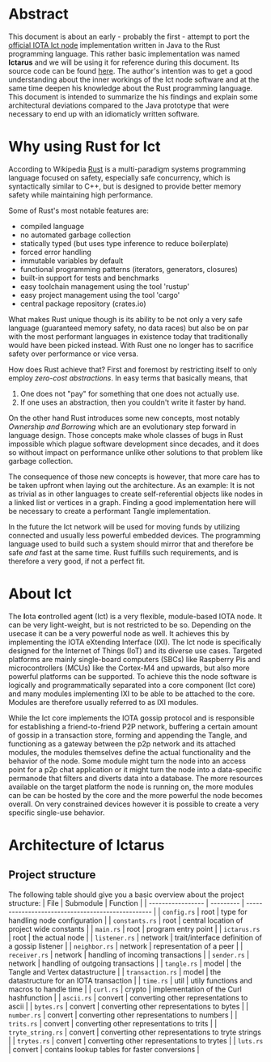 # Abstract

This document is about an early - probably the first - attempt to port the [official IOTA Ict node](https://github.com/iotaledger/ict.git) implementation written in Java to the Rust programming language. This rather basic implementation was named **Ictarus** and we will be using it for reference during this document. Its source code can be found [here](https://github.com/Alex6323/Ictarus.git). The author's intention was to get a good understanding about the inner workings of the Ict node software and at the same time deepen his knowledge about the Rust programming language. This document is intended to summarize the his findings and explain some architectural deviations compared to the Java prototype that were necessary to end up with an idiomaticly written software.

# Why using Rust for Ict

According to Wikipedia [Rust](https://en.wikipedia.org/wiki/Rust_(programming_language)) is a multi-paradigm systems programming language focused on safety, especially safe concurrency, which is syntactically similar to C++, but is designed to provide better memory safety while maintaining high performance. 

Some of Rust's most notable features are:
* compiled language
* no automated garbage collection
* statically typed (but uses type inference to reduce boilerplate)
* forced error handling
* immutable variables by default
* functional programming patterns (iterators, generators, closures)
* built-in support for tests and benchmarks
* easy toolchain management using the tool 'rustup'
* easy project management using the tool 'cargo'
* central package repository (crates.io)

What makes Rust unique though is its ability to be not only a very safe language (guaranteed memory safety, no data races) but also be on par with the most performant languages in existence today that traditionally would have been picked instead. With Rust one no longer has to sacrifice safety over performance or vice versa. 

How does Rust achieve that? First and foremost by restricting itself to only employ *zero-cost abstractions*. In easy terms that basically means, that
1. One does not "pay" for something that one does not actually use.
2. If one uses an abstraction, then you couldn't write it faster by hand.

 On the other hand Rust introduces some new concepts, most notably *Ownership and Borrowing* which are an evolutionary step forward in language design. Those concepts make whole classes of bugs in Rust impossible which plague software development since decades, and it does so without impact on performance unlike other solutions to that problem like garbage collection.

The consequence of those new concepts is however, that more care has to be taken upfront when laying out the architecture. As an example: It is not as trivial as in other languages to create self-referential objects like nodes in a linked list or vertices in a graph. Finding a good implementation here will be necessary to create a performant Tangle implementation. 

In the future the Ict network will be used for moving funds by utilizing connected and usually less powerful embedded devices. The programming language used to build such a system should mirror that and therefore be safe *and* fast at the same time. Rust fulfills such requirements, and is therefore a very good, if not a perfect fit. 

# About Ict

The **I**ota **c**ontrolled agen**t** (Ict) is a very flexible, module-based IOTA node. It can be very light-weight, but is not restricted to be so. Depending on the usecase it can be a very powerful node as well. It achieves this by implementing the IOTA eXtending Interface (IXI). The Ict node is specifically designed for the Internet of Things (IoT) and its diverse use cases. Targeted platforms are mainly single-board computers (SBCs) like Raspberry Pis and microcontrollers (MCUs) like the Cortex-M4 and upwards, but also more powerful platforms can be supported. To achieve this the node software is logically and programmatically separated into a core component (Ict core) and many modules implementing IXI to be able to be attached to the core. Modules are therefore usually referred to as IXI modules. 

While the Ict core implements the IOTA gossip protocol and is responsible for establishing a friend-to-friend P2P network, buffering a certain amount of gossip in a transaction store, forming and appending the Tangle, and functioning as a gateway between the p2p network and its attached modules, the modules themselves define the actual functionality and the behavior of the node. Some module might turn the node into an access point for a p2p chat application or it might turn the node into a data-specific permanode that filters and diverts data into a database. The more resources available on the target platform the node is running on, the more modules can be can be hosted by the core and the more powerful the node becomes overall. On very constrained devices however it is possible to create a very specific single-use behavior.

# Architecture of Ictarus

## Project structure
The following table should give you a basic overview about the project structure:
| File              | Submodule | Function                                          |
| ----------------- | --------- | ------------------------------------------------- |
| `config.rs`       | root      | type for handling node configuration              |
| `constants.rs`    | root      | central location of project wide constants        |
| `main.rs`         | root      | program entry point                               |
| `ictarus.rs`      | root      | the actual node                                   |
| `listener.rs`     | network   | trait/interface definition of a gossip listener   |
| `neighbor.rs`     | network   | representation of a peer                          |
| `receiver.rs`     | network   | handling of incoming transactions                 |
| `sender.rs`       | network   | handling of outgoing transactions                 |
| `tangle.rs`       | model     | the Tangle and Vertex datastructure               |
| `transaction.rs`  | model     | the datastructure for an IOTA transaction         |
| `time.rs`         | util      | utily functions and macros to handle time         |
| `curl.rs`         | crypto    | implementation of the Curl hashfunction           |
| `ascii.rs`        | convert   | converting other representations to ascii         |
| `bytes.rs`        | convert   | converting other representations to bytes         |
| `number.rs`       | convert   | converting other representations to numbers       |
| `trits.rs`        | convert   | converting other representations to trits         |
| `tryte_string.rs` | convert   | converting other representations to tryte strings |
| `trytes.rs`       | convert   | converting other representations to trytes        |
| `luts.rs`         | convert   | contains lookup tables for faster conversions     |





